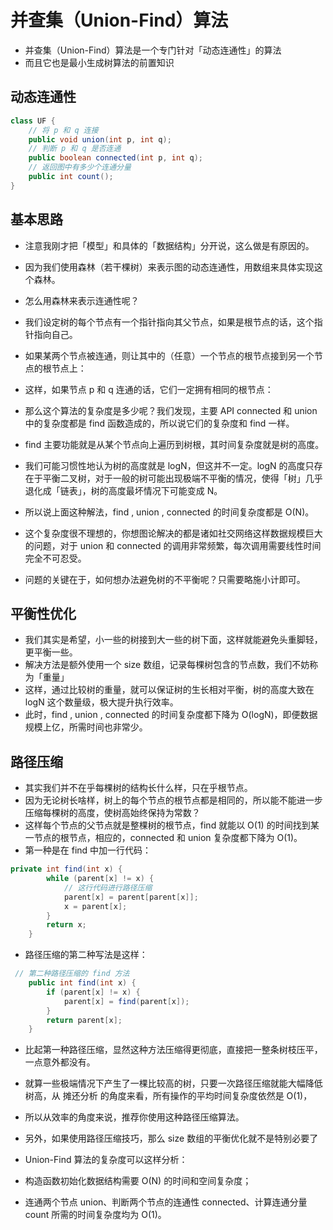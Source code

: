 # 并查集（Union-Find）算法

- 并查集（Union-Find）算法是一个专门针对「动态连通性」的算法
- 而且它也是最小生成树算法的前置知识

## 动态连通性

```java
class UF {
    // 将 p 和 q 连接
    public void union(int p, int q);
    // 判断 p 和 q 是否连通
    public boolean connected(int p, int q);
    // 返回图中有多少个连通分量
    public int count();
}
```

## 基本思路

- 注意我刚才把「模型」和具体的「数据结构」分开说，这么做是有原因的。
- 因为我们使用森林（若干棵树）来表示图的动态连通性，用数组来具体实现这个森林。
- 怎么用森林来表示连通性呢？
- 我们设定树的每个节点有一个指针指向其父节点，如果是根节点的话，这个指针指向自己。
- 如果某两个节点被连通，则让其中的（任意）一个节点的根节点接到另一个节点的根节点上：
- 这样，如果节点 p 和 q 连通的话，它们一定拥有相同的根节点：

- 那么这个算法的复杂度是多少呢？我们发现，主要 API connected 和 union 中的复杂度都是 find 函数造成的，所以说它们的复杂度和 find 一样。
- find 主要功能就是从某个节点向上遍历到树根，其时间复杂度就是树的高度。
- 我们可能习惯性地认为树的高度就是 logN，但这并不一定。logN 的高度只存在于平衡二叉树，对于一般的树可能出现极端不平衡的情况，使得「树」几乎退化成「链表」，树的高度最坏情况下可能变成 N。
- 所以说上面这种解法，find , union , connected 的时间复杂度都是 O(N)。
- 这个复杂度很不理想的，你想图论解决的都是诸如社交网络这样数据规模巨大的问题，对于 union 和 connected 的调用非常频繁，每次调用需要线性时间完全不可忍受。
- 问题的关键在于，如何想办法避免树的不平衡呢？只需要略施小计即可。

## 平衡性优化

- 我们其实是希望，小一些的树接到大一些的树下面，这样就能避免头重脚轻，更平衡一些。
- 解决方法是额外使用一个 size 数组，记录每棵树包含的节点数，我们不妨称为「重量」
- 这样，通过比较树的重量，就可以保证树的生长相对平衡，树的高度大致在 logN 这个数量级，极大提升执行效率。
- 此时，find , union , connected 的时间复杂度都下降为 O(logN)，即便数据规模上亿，所需时间也非常少。

## 路径压缩

- 其实我们并不在乎每棵树的结构长什么样，只在乎根节点。
- 因为无论树长啥样，树上的每个节点的根节点都是相同的，所以能不能进一步压缩每棵树的高度，使树高始终保持为常数？
- 这样每个节点的父节点就是整棵树的根节点，find 就能以 O(1) 的时间找到某一节点的根节点，相应的，connected 和 union 复杂度都下降为 O(1)。
- 第一种是在 find 中加一行代码：

```java
private int find(int x) {
        while (parent[x] != x) {
            // 这行代码进行路径压缩
            parent[x] = parent[parent[x]];
            x = parent[x];
        }
        return x;
    }
```

- 路径压缩的第二种写法是这样：

```java
 // 第二种路径压缩的 find 方法
    public int find(int x) {
        if (parent[x] != x) {
            parent[x] = find(parent[x]);
        }
        return parent[x];
    }
```

- 比起第一种路径压缩，显然这种方法压缩得更彻底，直接把一整条树枝压平，一点意外都没有。
- 就算一些极端情况下产生了一棵比较高的树，只要一次路径压缩就能大幅降低树高，从 摊还分析 的角度来看，所有操作的平均时间复杂度依然是 O(1)，
- 所以从效率的角度来说，推荐你使用这种路径压缩算法。
- 另外，如果使用路径压缩技巧，那么 size 数组的平衡优化就不是特别必要了

- Union-Find 算法的复杂度可以这样分析：
- 构造函数初始化数据结构需要 O(N) 的时间和空间复杂度；
- 连通两个节点 union、判断两个节点的连通性 connected、计算连通分量 count 所需的时间复杂度均为 O(1)。
